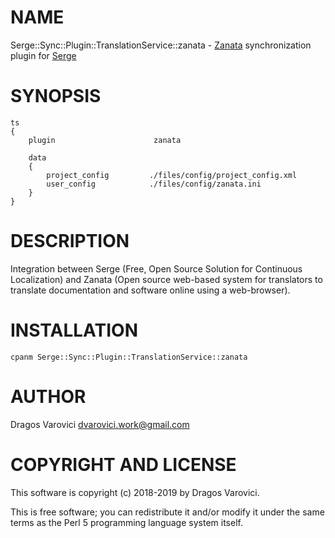 # NAME

Serge::Sync::Plugin::TranslationService::zanata - [Zanata](http://zanata.org/) synchronization plugin for [Serge](https://serge.io/)

# SYNOPSIS

    ts
    {
        plugin                      zanata

        data
        {
            project_config         ./files/config/project_config.xml
            user_config            ./files/config/zanata.ini
        }
    }

# DESCRIPTION

Integration between Serge (Free, Open Source Solution for Continuous Localization) and Zanata (Open source web-based system for translators to translate documentation and software online using a web-browser).

# INSTALLATION

    cpanm Serge::Sync::Plugin::TranslationService::zanata

# AUTHOR

Dragos Varovici <dvarovici.work@gmail.com>

# COPYRIGHT AND LICENSE
This software is copyright (c) 2018-2019 by Dragos Varovici.

This is free software; you can redistribute it and/or modify it under
the same terms as the Perl 5 programming language system itself.
